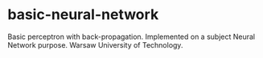 # basic-neural-network
Basic perceptron with back-propagation. Implemented on a subject Neural Network purpose. Warsaw University of Technology.
